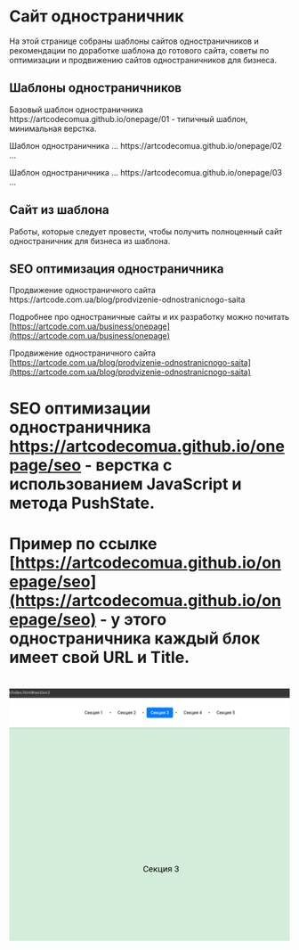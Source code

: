<h1>Сайт одностраничник</h1>

<p>На этой странице собраны шаблоны сайтов одностраничников и рекомендации по доработке шаблона до готового сайта, советы по оптимизации и продвижению сайтов одностраничников для бизнеса.</p>


<h2>Шаблоны одностраничников</h2>

<p>Базовый шаблон одностраничника https://artcodecomua.github.io/onepage/01 - типичный шаблон, минимальная верстка.</p>

<p>Шаблон одностраничника ... https://artcodecomua.github.io/onepage/02 ...</p>

<p>Шаблон одностраничника ... https://artcodecomua.github.io/onepage/03 ...</p>


<h2>Сайт из шаблона</h2>

<p>Работы, которые следует провести, чтобы получить полноценный сайт одностраничник для бизнеса из шаблона.</p>


<h2>SEO оптимизация одностраничника</h2>

<p>Продвижение одностраничного сайта https://artcode.com.ua/blog/prodvizenie-odnostranicnogo-saita</p>


Подробнее про одностраничные сайты и их разработку можно почитать [https://artcode.com.ua/business/onepage](https://artcode.com.ua/business/onepage)

Продвижение одностраничного сайта [https://artcode.com.ua/blog/prodvizenie-odnostranicnogo-saita](https://artcode.com.ua/blog/prodvizenie-odnostranicnogo-saita)

# <p>SEO оптимизации одностраничника https://artcodecomua.github.io/onepage/seo - верстка с использованием JavaScript и метода PushState.</p>

# Пример по ссылке [https://artcodecomua.github.io/onepage/seo](https://artcodecomua.github.io/onepage/seo) - у этого одностраничника каждый блок имеет свой URL и Title.

# ![preview img](/preview.png)

